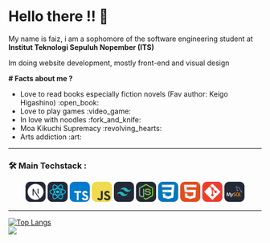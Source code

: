 

# Hello there !! :wave:
<p>My name is faiz, i am a sophomore of the software engineering student at <strong>Institut Teknologi Sepuluh Nopember (ITS)</strong></p>
<p>Im doing website development, mostly front-end and visual design</p>
<p><strong># Facts about me ?</strong></p>

<ul>
  <li>Love to read books especially fiction novels (Fav author: Keigo Higashino) :open_book:</li>
  <li>Love to play games :video_game:</li>
  <li>In love with noodles :fork_and_knife:</li>
  <li>Moa Kikuchi Supremacy :revolving_hearts:</li>
  <li>Arts addiction :art:</li>
</ul>

---
### :hammer_and_wrench: Main Techstack :

<div align="center">
  <img src="https://github.com/tandpfun/skill-icons/blob/main/icons/NextJS-Dark.svg" width="40" height="40" />
  <img src="https://github.com/tandpfun/skill-icons/blob/main/icons/React-Dark.svg" width="40" height="40" />
  <img src="https://github.com/tandpfun/skill-icons/blob/main/icons/TypeScript.svg" width="40" height="40" />
  <img src="https://github.com/tandpfun/skill-icons/blob/main/icons/JavaScript.svg" width="40" height="40" />
  <img src="https://github.com/tandpfun/skill-icons/blob/main/icons/TailwindCSS-Dark.svg" width="40" height="40" />
  <img src="https://github.com/tandpfun/skill-icons/blob/main/icons/NodeJS-Dark.svg" width="40" height="40" />
  <img src="https://github.com/tandpfun/skill-icons/blob/main/icons/CSS.svg" width="40" height="40" />
  <img src="https://github.com/tandpfun/skill-icons/blob/main/icons/HTML.svg" width="40" height="40" />
  <img src="https://github.com/tandpfun/skill-icons/blob/main/icons/Git.svg" width="40" height="40" />
  <img src="https://github.com/tandpfun/skill-icons/blob/main/icons/MySQL-Dark.svg" width="40" height="40" />
</div>

---

[![Top Langs](https://github-readme-stats.vercel.app/api/top-langs/?username=nmFaizz&layout=compact&theme=vision-friendly-dark)](https://github.com/anuraghazra/github-readme-stats) <br/>
![](https://komarev.com/ghpvc/?username=nmFaizz&color=green)

<!-- :mailbox:How to reach me: [![Linkedin Badge](https://img.shields.io/badge/-LinkedIn-blue?style=flat&logo=Linkedin&logoColor=white)]([your-linkedin-url](https://www.linkedin.com/in/nur-muhammad-faiz/)) -->
